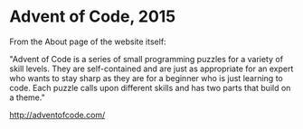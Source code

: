 Advent of Code, 2015
=====================

From the About page of the website itself:

"Advent of Code is a series of small programming puzzles for a variety of skill levels. They are self-contained and are
just as appropriate for an expert who wants to stay sharp as they are for a beginner who is just learning to code. Each
puzzle calls upon different skills and has two parts that build on a theme."

http://adventofcode.com/